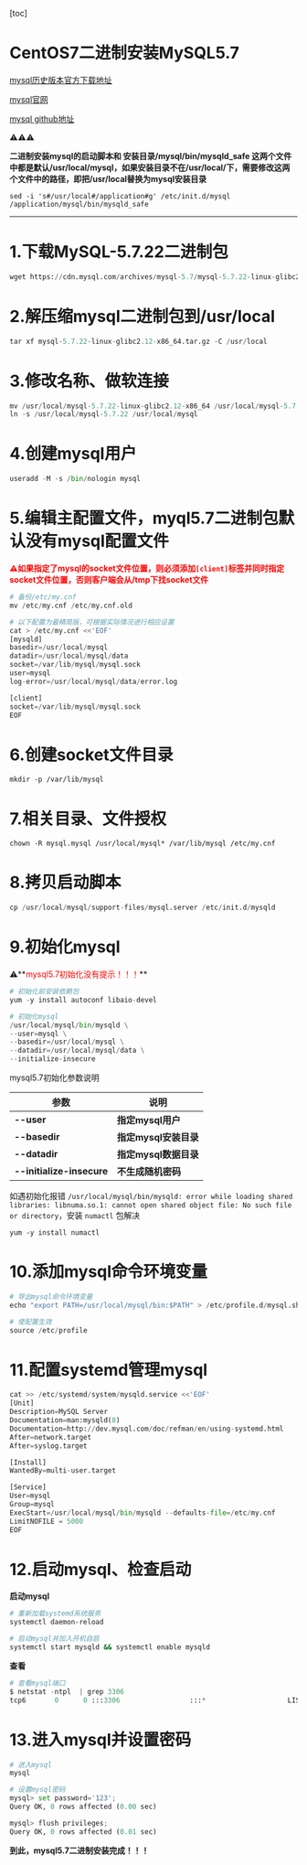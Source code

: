 [toc]



# CentOS7二进制安装MySQL5.7

[mysql历史版本官方下载地址](https://downloads.mysql.com/archives/community/)

[mysql官网](https://www.mysql.com/)

[mysql github地址](https://github.com/mysql)



⚠️⚠️⚠️

**二进制安装mysql的启动脚本和   安装目录/mysql/bin/mysqld_safe  这两个文件中都是默认/usr/local/mysql，如果安装目录不在/usr/local/下，需要修改这两个文件中的路径，即把/usr/local替换为mysql安装目录**

```shell
sed -i 's#/usr/local#/application#g' /etc/init.d/mysql /application/mysql/bin/mysqld_safe
```



---

# 1.下载MySQL-5.7.22二进制包

```python
wget https://cdn.mysql.com/archives/mysql-5.7/mysql-5.7.22-linux-glibc2.12-x86_64.tar.gz
```

# 2.解压缩mysql二进制包到/usr/local

```python
tar xf mysql-5.7.22-linux-glibc2.12-x86_64.tar.gz -C /usr/local
```

# 3.修改名称、做软连接

```python
mv /usr/local/mysql-5.7.22-linux-glibc2.12-x86_64 /usr/local/mysql-5.7.22 && 
ln -s /usr/local/mysql-5.7.22 /usr/local/mysql
```

# 4.创建mysql用户

```python
useradd -M -s /bin/nologin mysql
```

# 5.编辑主配置文件，myql5.7二进制包默认没有mysql配置文件

**<span style=color:red>⚠️如果指定了mysql的socket文件位置，则必须添加`[client]`标签并同时指定socket文件位置，否则客户端会从/tmp下找socket文件</span>**

```python
# 备份/etc/my.cnf
mv /etc/my.cnf /etc/my.cnf.old

# 以下配置为最精简版，可根据实际情况进行相应设置
cat > /etc/my.cnf <<'EOF'
[mysqld]
basedir=/usr/local/mysql
datadir=/usr/local/mysql/data
socket=/var/lib/mysql/mysql.sock
user=mysql
log-error=/usr/local/mysql/data/error.log

[client]
socket=/var/lib/mysql/mysql.sock
EOF
```



# 6.创建socket文件目录

```
mkdir -p /var/lib/mysql
```



# 7.相关目录、文件授权

```shell
chown -R mysql.mysql /usr/local/mysql* /var/lib/mysql /etc/my.cnf
```



# 8.拷贝启动脚本

```python
cp /usr/local/mysql/support-files/mysql.server /etc/init.d/mysqld
```



# 9.初始化mysql

⚠️**<span style=color:red>mysql5.7初始化没有提示！！！</span>**

```python
# 初始化前安装依赖包
yum -y install autoconf libaio-devel

# 初始化mysql
/usr/local/mysql/bin/mysqld \
--user=mysql \
--basedir=/usr/local/mysql \
--datadir=/usr/local/mysql/data \
--initialize-insecure 
```



mysql5.7初始化参数说明

| **参数**                  | **说明**              |
| ------------------------- | --------------------- |
| **--user**                | **指定mysql用户**     |
| **--basedir**             | **指定mysql安装目录** |
| **--datadir**             | **指定mysql数据目录** |
| **--initialize-insecure** | **不生成随机密码**    |



如遇初始化报错 `/usr/local/mysql/bin/mysqld: error while loading shared libraries: libnuma.so.1: cannot open shared object file: No such file or directory`，安装 `numactl` 包解决

```shell
yum -y install numactl
```



# 10.添加mysql命令环境变量

```python
# 导出mysql命令环境变量
echo "export PATH=/usr/local/mysql/bin:$PATH" > /etc/profile.d/mysql.sh

# 使配置生效
source /etc/profile
```



# 11.配置systemd管理mysql

```python
cat >> /etc/systemd/system/mysqld.service <<'EOF'
[Unit]
Description=MySQL Server
Documentation=man:mysqld(8)
Documentation=http://dev.mysql.com/doc/refman/en/using-systemd.html
After=network.target
After=syslog.target

[Install]
WantedBy=multi-user.target

[Service]
User=mysql
Group=mysql
ExecStart=/usr/local/mysql/bin/mysqld --defaults-file=/etc/my.cnf
LimitNOFILE = 5000
EOF
```



# 12.启动mysql、检查启动

**启动mysql**

```sh
# 重新加载systemd系统服务
systemctl daemon-reload

# 启动mysql并加入开机自启
systemctl start mysqld && systemctl enable mysqld
```



**查看**

```python
# 查看mysql端口
$ netstat -ntpl  | grep 3306
tcp6       0      0 :::3306                 :::*                    LISTEN      31349/mysqld  
```



# 13.进入mysql并设置密码

```python
# 进入mysql
mysql

# 设置mysql密码
mysql> set password='123';
Query OK, 0 rows affected (0.00 sec)

mysql> flush privileges;
Query OK, 0 rows affected (0.01 sec)
```

**到此，mysql5.7二进制安装完成！！！**